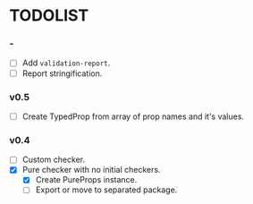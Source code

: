 # TODOLIST

### -

- [ ] Add `validation-report`.
- [ ] Report stringification.

### v0.5

- [ ] Create TypedProp from array of prop names and it's values.

### v0.4

- [ ] Custom checker.
- [x] Pure checker with no initial checkers.
    - [x] Create PureProps instance.
    - [ ] Export or move to separated package.
